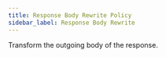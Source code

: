 ```yaml
---
title: Response Body Rewrite Policy
sidebar_label: Response Body Rewrite
---
```


Transform the outgoing body of the response.

<PolicyConfig id="transform-body-outbound" />
